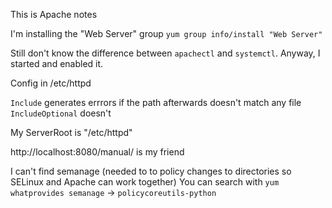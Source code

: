 This is Apache notes

I'm installing the "Web Server" group
`yum group info/install "Web Server"`

Still don't know the difference between `apachectl` and `systemctl`.
Anyway, I started and enabled it.

Config in /etc/httpd

`Include` generates errrors if the path afterwards doesn't match any file
`IncludeOptional` doesn't

My ServerRoot is "/etc/httpd"

http://localhost:8080/manual/ is my friend

I can't find semanage (needed to to policy changes to directories so SELinux and Apache can work together)
You can search with `yum whatprovides semanage` -> `policycoreutils-python`


